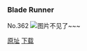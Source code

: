 ### Blade Runner
No.362
![图片不见了~~~](https://imgs.xkcd.com/comics/blade_runner.png)

[原址](https://xkcd.com//362) [下载](https://imgs.xkcd.com/comics/blade_runner.png)

